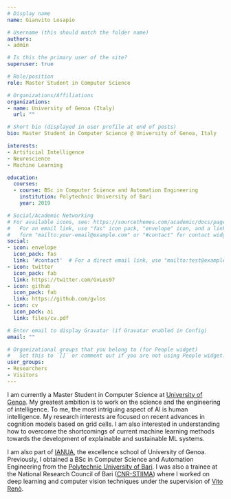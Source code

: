 ```yaml
---
# Display name
name: Gianvito Losapio

# Username (this should match the folder name)
authors:
- admin

# Is this the primary user of the site?
superuser: true

# Role/position
role: Master Student in Computer Science

# Organizations/Affiliations
organizations:
- name: University of Genoa (Italy)
  url: ""

# Short bio (displayed in user profile at end of posts)
bio: Master Student in Computer Science @ University of Genoa, Italy

interests:
- Artificial Intelligence
- Neuroscience
- Machine Learning

education:
  courses:
  - course: BSc in Computer Science and Automation Engineering
    institution: Polytechnic University of Bari
    year: 2019

# Social/Academic Networking
# For available icons, see: https://sourcethemes.com/academic/docs/page-builder/#icons
#   For an email link, use "fas" icon pack, "envelope" icon, and a link in the
#   form "mailto:your-email@example.com" or "#contact" for contact widget.
social:
- icon: envelope
  icon_pack: fas
  link: '#contact'  # For a direct email link, use "mailto:test@example.org".
- icon: twitter
  icon_pack: fab
  link: https://twitter.com/GvLos97
- icon: github
  icon_pack: fab
  link: https://github.com/gvlos
- icon: cv
  icon_pack: ai
  link: files/cv.pdf

# Enter email to display Gravatar (if Gravatar enabled in Config)
email: ""

# Organizational groups that you belong to (for People widget)
#   Set this to `[]` or comment out if you are not using People widget.
user_groups:
- Researchers
- Visitors
---
```


I am currently a Master Student in Computer Science at [University of Genoa](https://unige.it/en/). My greatest ambition is to work on the science and the engineering of intelligence. To me, the most intriguing aspect of AI is human intelligence. My research interests are focused on recent advances in cognition models based on grid cells. I am also interested in understanding how to overcome the shortcomings of current machine learning methods towards the development of explainable and sustainable ML systems.

I am also part of [IANUA](http://www.ianua.unige.it/), the excellence school of University of Genoa. Previously, I obtained a BSc in Computer Science and Automation Engineering from the [Polytechnic University of Bari](http://www.en.poliba.it/). I was also a trainee at the National Research Council of Bari ([CNR-STIIMA](https://www.stiima.cnr.it/en/index.php?sez=9)) where I worked on deep learning and computer vision techniques under the supervision of [Vito Renò](https://scholar.google.it/citations?user=K4zb2Q4AAAAJ&hl=it).
